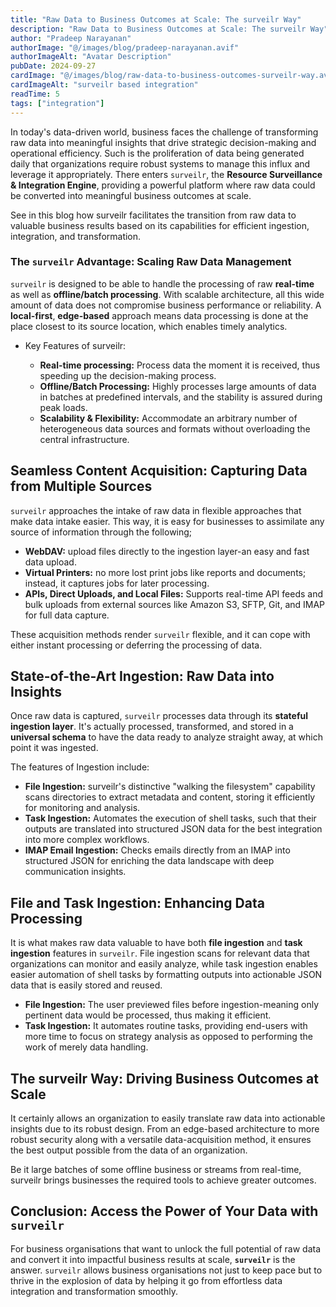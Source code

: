 ```yaml
---
title: "Raw Data to Business Outcomes at Scale: The surveilr Way"
description: "Raw Data to Business Outcomes at Scale: The surveilr Way"
author: "Pradeep Narayanan"
authorImage: "@/images/blog/pradeep-narayanan.avif"
authorImageAlt: "Avatar Description"
pubDate: 2024-09-27
cardImage: "@/images/blog/raw-data-to-business-outcomes-surveilr-way.avif"
cardImageAlt: "surveilr based integration"
readTime: 5
tags: ["integration"]
---
```


In today's data-driven world, business faces the challenge of transforming raw data into meaningful insights that drive strategic decision-making and operational efficiency. Such is the proliferation of data being generated daily that organizations require robust systems to manage this influx and leverage it appropriately. There enters `surveilr`, the **Resource Surveillance & Integration Engine**, providing a powerful platform where raw data could be converted into meaningful business outcomes at scale.

See in this blog how surveilr facilitates the transition from raw data to valuable business results based on its capabilities for efficient ingestion, integration, and transformation.


### The `surveilr` Advantage: Scaling Raw Data Management

`surveilr` is designed to be able to handle the processing of raw **real-time** as well as **offline/batch processing**. With scalable architecture, all this wide amount of data does not compromise business performance or reliability. A **local-first**, **edge-based** approach means data processing is done at the place closest to its source location, which enables timely analytics.

- Key Features of surveilr:

    - **Real-time processing:** Process data the moment it is received, thus speeding up the decision-making process.
    - **Offline/Batch Processing:** Highly processes large amounts of data in batches at predefined intervals, and the stability is assured during peak loads.
    - **Scalability & Flexibility:** Accommodate an arbitrary number of heterogeneous data sources and formats without overloading the central infrastructure.


## Seamless Content Acquisition: Capturing Data from Multiple Sources

`surveilr` approaches the intake of raw data in flexible approaches that make data intake easier. This way, it is easy for businesses to assimilate any source of information through the following;

- **WebDAV:** upload files directly to the ingestion layer-an easy and fast data upload.
- **Virtual Printers:** no more lost print jobs like reports and documents; instead, it captures jobs for later processing.
- **APIs, Direct Uploads, and Local Files:** Supports real-time API feeds and bulk uploads from external sources like Amazon S3, SFTP, Git, and IMAP for full data capture.

These acquisition methods render `surveilr` flexible, and it can cope with either instant processing or deferring the processing of data.

## State-of-the-Art Ingestion: Raw Data into Insights

Once raw data is captured, `surveilr` processes data through its **stateful ingestion layer**. It's actually processed, transformed, and stored in a **universal schema** to have the data ready to analyze straight away, at which point it was ingested.

The features of Ingestion include:

- **File Ingestion:** surveilr's distinctive "walking the filesystem" capability scans directories to extract metadata and content, storing it efficiently for monitoring and analysis.
- **Task Ingestion:** Automates the execution of shell tasks, such that their outputs are translated into structured JSON data for the best integration into more complex workflows.
- **IMAP Email Ingestion:** Checks emails directly from an IMAP into structured JSON for enriching the data landscape with deep communication insights.


## File and Task Ingestion: Enhancing Data Processing

It is what makes raw data valuable to have both **file ingestion** and **task ingestion** features in `surveilr`. File ingestion scans for relevant data that organizations can monitor and easily analyze, while task ingestion enables easier automation of shell tasks by formatting outputs into actionable JSON data that is easily stored and reused.

- **File Ingestion:** The user previewed files before ingestion-meaning only pertinent data would be processed, thus making it efficient.
- **Task Ingestion:** It automates routine tasks, providing end-users with more time to focus on strategy analysis as opposed to performing the work of merely data handling.


## The surveilr Way: Driving Business Outcomes at Scale

It certainly allows an organization to easily translate raw data into actionable insights due to its robust design. From an edge-based architecture to more robust security along with a versatile data-acquisition method, it ensures the best output possible from the data of an organization.

Be it large batches of some offline business or streams from real-time, surveilr brings businesses the required tools to achieve greater outcomes.


## Conclusion: Access the Power of Your Data with `surveilr`

For business organisations that want to unlock the full potential of raw data and convert it into impactful business results at scale, **`surveilr`** is the answer. `surveilr` allows business organisations not just to keep pace but to thrive in the explosion of data by helping it go from effortless data integration and transformation smoothly.
